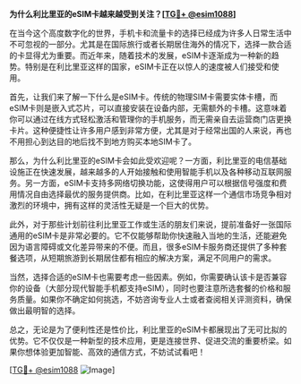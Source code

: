 **为什么利比里亚的eSIM卡越来越受到关注？[[TG💪+ @esim1088](https://t.me/s/esim1088)]**

在当今这个高度数字化的世界，手机卡和流量卡的选择已经成为许多人日常生活中不可忽视的一部分。尤其是在国际旅行或者长期居住海外的情况下，选择一款合适的卡显得尤为重要。而近年来，随着技术的发展，eSIM卡逐渐成为一种新的趋势。特别是在利比里亚这样的国家，eSIM卡正在以惊人的速度被人们接受和使用。

首先，让我们来了解一下什么是eSIM卡。传统的物理SIM卡需要实体卡槽，而eSIM卡则是嵌入式芯片，可以直接安装在设备内部，无需额外的卡槽。这意味着你可以通过在线方式轻松激活和管理你的手机服务，而无需亲自去运营商门店更换卡片。这种便捷性让许多用户感到非常方便，尤其是对于经常出国的人来说，再也不用担心到达目的地后找不到地方购买本地SIM卡了。

那么，为什么利比里亚的eSIM卡会如此受欢迎呢？一方面，利比里亚的电信基础设施正在快速发展，越来越多的人开始接触和使用智能手机以及各种移动互联网服务。另一方面，eSIM卡支持多网络切换功能，这使得用户可以根据信号强度和费用情况自由选择最优的服务提供商。比如，在利比里亚这样一个通信市场竞争相对激烈的环境中，拥有这样的灵活性无疑是一个巨大的优势。

此外，对于那些计划前往利比里亚工作或生活的朋友们来说，提前准备好一张国际通用的eSIM卡是非常必要的。它不仅能够帮助你快速融入当地的生活，还能避免因为语言障碍或文化差异带来的不便。而且，很多eSIM卡服务商还提供了多种套餐选项，从短期旅游到长期居住都有相应的解决方案，满足不同用户的需求。

当然，选择合适的eSIM卡也需要考虑一些因素。例如，你需要确认该卡是否兼容你的设备（大部分现代智能手机都支持eSIM），同时也要注意所选套餐的价格和服务质量。如果你不确定如何挑选，不妨咨询专业人士或者查阅相关评测资料，确保做出最明智的选择。

总之，无论是为了便利性还是性价比，利比里亚的eSIM卡都展现出了无可比拟的优势。它不仅仅是一种新型的技术应用，更是连接世界、促进交流的重要桥梁。如果你想体验更加智能、高效的通信方式，不妨试试看吧！

[[TG💪+ @esim1088](https://t.me/s/esim1088) ![Image](https://i.postimg.cc/4NQfJmqS/Snipaste-2025-05-13-00-14-12.png)]